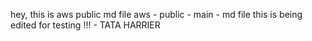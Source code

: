 hey, this is aws public md file
aws - public - main - md file
this is being edited for testing !!! - TATA HARRIER
